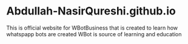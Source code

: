 # Abdullah-NasirQureshi.github.io

This is official website for WBotBusiness that is created to learn how whatspapp bots are created
WBot is source of learning and education
